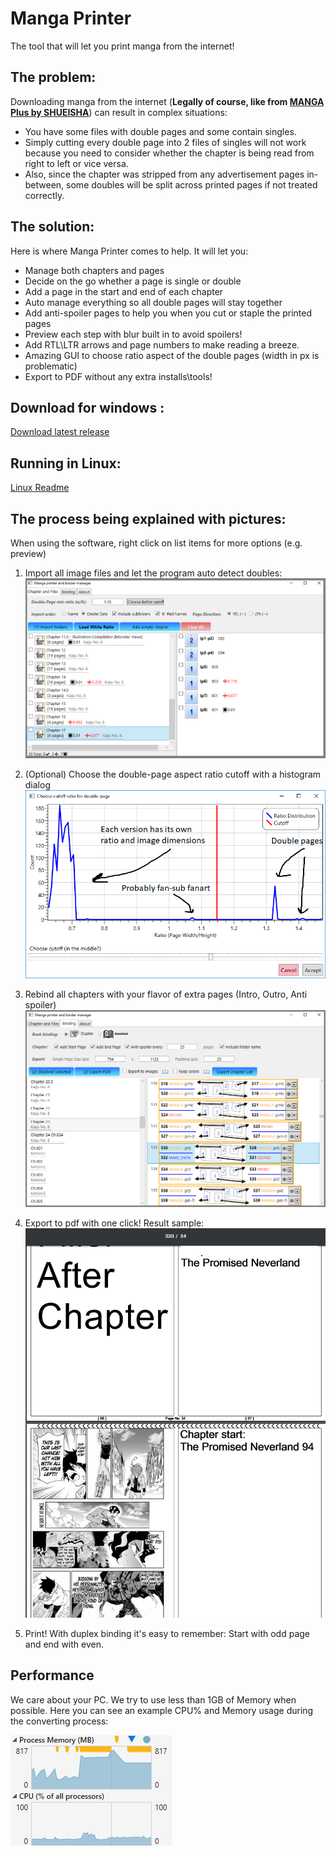 # Manga Printer

The tool that will let you print manga from the internet!

## The problem:

Downloading manga from the internet (**Legally of course, like from [MANGA Plus by SHUEISHA](https://mangaplus.shueisha.co.jp/)**) can result in complex situations:
* You have some files with double pages and some contain singles. 
* Simply cutting every double page into 2 files of singles will not work because you need to consider whether the chapter is being read from right to left or vice versa. 
* Also, since the chapter was stripped from any advertisement pages in-between, some doubles will be split across printed pages if not treated correctly.

## The solution:

Here is where Manga Printer comes to help. It will let you:

* Manage both chapters and pages
* Decide on the go whether a page is single or double
* Add a page in the start and end of each chapter 
* Auto manage everything so all double pages will stay together
* Add anti-spoiler pages to help you when you cut or staple the printed pages
* Preview each step with blur built in to avoid spoilers!
* Add RTL\LTR arrows and page numbers to make reading a breeze.
* Amazing GUI to choose ratio aspect of the double pages (width in px is problematic)
* Export to PDF without any extra installs\tools!

## Download for windows :
[Download latest release](https://github.com/yonixw/MangaPrinter/releases/latest)

## Running in Linux:
[Linux Readme](LinuxDockers/README.md)

## The process being explained with pictures: 
When using the software, right click on list items for more options (e.g. preview)

1. Import all image files and let the program auto detect doubles:
![](https://raw.githubusercontent.com/yonixw/MangaPrinter/master/ReadmeImages/1.png)

2. (Optional) Choose the double-page aspect ratio cutoff with a histogram dialog 
![](https://raw.githubusercontent.com/yonixw/MangaPrinter/master/ReadmeImages/2.png)

3. Rebind all chapters with your flavor of extra pages (Intro, Outro, Anti spoiler)
![](https://raw.githubusercontent.com/yonixw/MangaPrinter/master/ReadmeImages/3.PNG)

4. Export to pdf with one click! Result sample:
![](https://raw.githubusercontent.com/yonixw/MangaPrinter/master/ReadmeImages/4.png)

5. Print! With duplex binding it's easy to remember: Start with odd page and end with even.

## Performance
We care about your PC. We try to use less than 1GB of Memory when possible. Here you can see an example CPU% and Memory usage during the converting process:

![](https://raw.githubusercontent.com/yonixw/MangaPrinter/master/ReadmeImages/5Performance.png)
